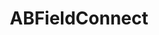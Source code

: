 ---
title: ABFieldConnect
layout: module
mod: 'module:ABFieldConnect'
category: platform-dataFields
---